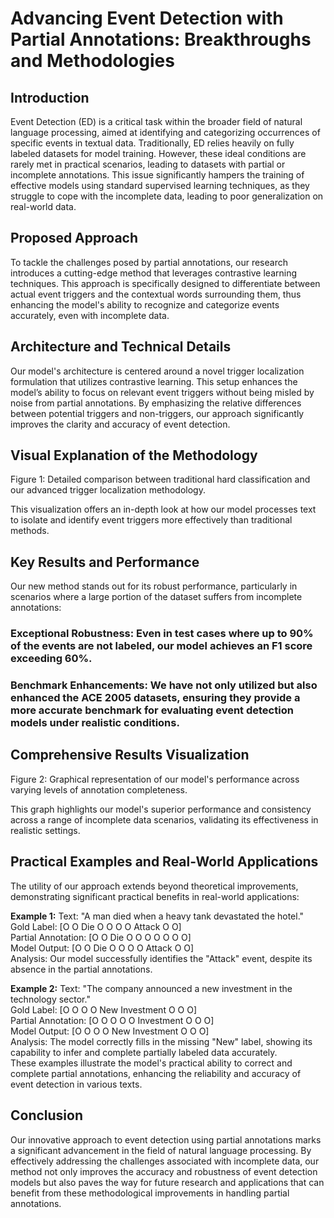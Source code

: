 # Advancing Event Detection with Partial Annotations: Breakthroughs and Methodologies

## Introduction
Event Detection (ED) is a critical task within the broader field of natural language processing, aimed at identifying and categorizing occurrences of specific events in textual data. Traditionally, ED relies heavily on fully labeled datasets for model training. However, these ideal conditions are rarely met in practical scenarios, leading to datasets with partial or incomplete annotations. This issue significantly hampers the training of effective models using standard supervised learning techniques, as they struggle to cope with the incomplete data, leading to poor generalization on real-world data.

## Proposed Approach
To tackle the challenges posed by partial annotations, our research introduces a cutting-edge method that leverages contrastive learning techniques. This approach is specifically designed to differentiate between actual event triggers and the contextual words surrounding them, thus enhancing the model's ability to recognize and categorize events accurately, even with incomplete data.

## Architecture and Technical Details
Our model's architecture is centered around a novel trigger localization formulation that utilizes contrastive learning. This setup enhances the model’s ability to focus on relevant event triggers without being misled by noise from partial annotations. By emphasizing the relative differences between potential triggers and non-triggers, our approach significantly improves the clarity and accuracy of event detection.

## Visual Explanation of the Methodology

Figure 1: Detailed comparison between traditional hard classification and our advanced trigger localization methodology.

This visualization offers an in-depth look at how our model processes text to isolate and identify event triggers more effectively than traditional methods.

## Key Results and Performance
Our new method stands out for its robust performance, particularly in scenarios where a large portion of the dataset suffers from incomplete annotations:

### Exceptional Robustness: Even in test cases where up to 90% of the events are not labeled, our model achieves an F1 score exceeding 60%.
### Benchmark Enhancements: We have not only utilized but also enhanced the ACE 2005 datasets, ensuring they provide a more accurate benchmark for evaluating event detection models under realistic conditions.


## Comprehensive Results Visualization

Figure 2: Graphical representation of our model's performance across varying levels of annotation completeness.

This graph highlights our model's superior performance and consistency across a range of incomplete data scenarios, validating its effectiveness in realistic settings.

## Practical Examples and Real-World Applications

The utility of our approach extends beyond theoretical improvements, demonstrating significant practical benefits in real-world applications:

**Example 1:**
Text: "A man died when a heavy tank devastated the hotel." <br />
Gold Label: [O O Die O O O O Attack O O] <br />
Partial Annotation: [O O Die O O O O O O O] <br />
Model Output: [O O Die O O O O Attack O O] <br />
Analysis: Our model successfully identifies the "Attack" event, despite its absence in the partial annotations. <br />

**Example 2:**
Text: "The company announced a new investment in the technology sector." <br />
Gold Label: [O O O O New Investment O O O] <br />
Partial Annotation: [O O O O O Investment O O O] <br />
Model Output: [O O O O New Investment O O O] <br />
Analysis: The model correctly fills in the missing "New" label, showing its capability to infer and complete partially labeled data accurately. <br />
These examples illustrate the model's practical ability to correct and complete partial annotations, enhancing the reliability and accuracy of event detection in various texts.

## Conclusion
Our innovative approach to event detection using partial annotations marks a significant advancement in the field of natural language processing. By effectively addressing the challenges associated with incomplete data, our method not only improves the accuracy and robustness of event detection models but also paves the way for future research and applications that can benefit from these methodological improvements in handling partial annotations.
